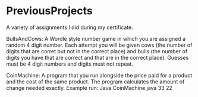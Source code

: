 # PreviousProjects

A variety of assignments I did during my certificate.

BullsAndCows: A Wordle style number game in which you are assigned a random 4 digit number. Each attempt you will be given cows (the number of digits that are corret but not in the correct place) and bulls (the number of digits you have that are correct and that are in the correct place). Guesses must be 4 digit numbers and digits must not repeat. 


CoinMachine: A program that you run alongside the price paid for a product and the cost of the same product. The program calculates the amount of change needed exactly.
Example run: Java CoinMachine.java 33 22
